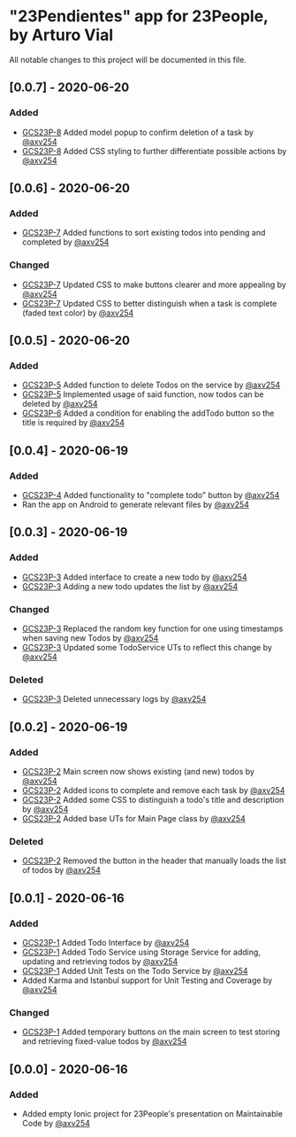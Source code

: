 # "23Pendientes" app for 23People, by Arturo Vial #

All notable changes to this project will be documented in this file.

## [0.0.7] - 2020-06-20

### Added

- [GCS23P-8](https://jira.equifax.com/browse/GCS23P-8) Added model popup to confirm deletion of a task by [@axv254](https://bitbucket.equifax.com/users/axv254)
- [GCS23P-8](https://jira.equifax.com/browse/GCS23P-8) Added CSS styling to further differentiate possible actions by [@axv254](https://bitbucket.equifax.com/users/axv254)

## [0.0.6] - 2020-06-20

### Added

- [GCS23P-7](https://jira.equifax.com/browse/GCS23P-7) Added functions to sort existing todos into pending and completed by [@axv254](https://bitbucket.equifax.com/users/axv254)

### Changed

- [GCS23P-7](https://jira.equifax.com/browse/GCS23P-7) Updated CSS to make buttons clearer and more appealing by [@axv254](https://bitbucket.equifax.com/users/axv254)
- [GCS23P-7](https://jira.equifax.com/browse/GCS23P-7) Updated CSS to better distinguish when a task is complete (faded text color) by [@axv254](https://bitbucket.equifax.com/users/axv254)

## [0.0.5] - 2020-06-20

### Added

- [GCS23P-5](https://jira.equifax.com/browse/GCS23P-5) Added function to delete Todos on the service by [@axv254](https://bitbucket.equifax.com/users/axv254)
- [GCS23P-5](https://jira.equifax.com/browse/GCS23P-5) Implemented usage of said function, now todos can be deleted by [@axv254](https://bitbucket.equifax.com/users/axv254)
- [GCS23P-6](https://jira.equifax.com/browse/GCS23P-6) Added a condition for enabling the addTodo button so the title is required by [@axv254](https://bitbucket.equifax.com/users/axv254)

## [0.0.4] - 2020-06-19

### Added

- [GCS23P-4](https://jira.equifax.com/browse/GCS23P-4) Added functionality to "complete todo" button by [@axv254](https://bitbucket.equifax.com/users/axv254)
- Ran the app on Android to generate relevant files by [@axv254](https://bitbucket.equifax.com/users/axv254)

## [0.0.3] - 2020-06-19

### Added

- [GCS23P-3](https://jira.equifax.com/browse/GCS23P-3) Added interface to create a new todo by [@axv254](https://bitbucket.equifax.com/users/axv254)
- [GCS23P-3](https://jira.equifax.com/browse/GCS23P-3) Adding a new todo updates the list by [@axv254](https://bitbucket.equifax.com/users/axv254)

### Changed

- [GCS23P-3](https://jira.equifax.com/browse/GCS23P-3) Replaced the random key function for one using timestamps when saving new Todos by [@axv254](https://bitbucket.equifax.com/users/axv254)
- [GCS23P-3](https://jira.equifax.com/browse/GCS23P-3) Updated some TodoService UTs to reflect this change by [@axv254](https://bitbucket.equifax.com/users/axv254)

### Deleted
- [GCS23P-3](https://jira.equifax.com/browse/GCS23P-3) Deleted unnecessary logs by [@axv254](https://bitbucket.equifax.com/users/axv254)

## [0.0.2] - 2020-06-19

### Added

- [GCS23P-2](https://jira.equifax.com/browse/GCS23P-2) Main screen now shows existing (and new) todos by [@axv254](https://bitbucket.equifax.com/users/axv254)
- [GCS23P-2](https://jira.equifax.com/browse/GCS23P-2) Added icons to complete and remove each task by [@axv254](https://bitbucket.equifax.com/users/axv254)
- [GCS23P-2](https://jira.equifax.com/browse/GCS23P-2) Added some CSS to distinguish a todo's title and description by [@axv254](https://bitbucket.equifax.com/users/axv254)
- [GCS23P-2](https://jira.equifax.com/browse/GCS23P-2) Added base UTs for Main Page class by [@axv254](https://bitbucket.equifax.com/users/axv254)

### Deleted

- [GCS23P-2](https://jira.equifax.com/browse/GCS23P-2) Removed the button in the header that manually loads the list of todos by [@axv254](https://bitbucket.equifax.com/users/axv254)

## [0.0.1] - 2020-06-16

### Added

- [GCS23P-1](https://jira.equifax.com/browse/GCS23P-1) Added Todo Interface by [@axv254](https://bitbucket.equifax.com/users/axv254)
- [GCS23P-1](https://jira.equifax.com/browse/GCS23P-1) Added Todo Service using Storage Service for adding, updating and retrieving todos by [@axv254](https://bitbucket.equifax.com/users/axv254)
- [GCS23P-1](https://jira.equifax.com/browse/GCS23P-1) Added Unit Tests on the Todo Service by [@axv254](https://bitbucket.equifax.com/users/axv254)
- Added Karma and Istanbul support for Unit Testing and Coverage by [@axv254](https://bitbucket.equifax.com/users/axv254)

### Changed

- [GCS23P-1](https://jira.equifax.com/browse/GCS23P-1) Added temporary buttons on the main screen to test storing and retrieving fixed-value todos by [@axv254](https://bitbucket.equifax.com/users/axv254)

## [0.0.0] - 2020-06-16

### Added

- Added empty Ionic project for 23People's presentation on Maintainable Code by [@axv254](https://bitbucket.equifax.com/users/axv254)
